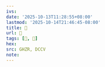 ```yaml
---
ivs:
date: '2025-10-13T11:28:55+08:00'
lastmod: '2025-10-14T21:46:45-08:00'
title: 󰟖
url: 󰟖
tags: [𣇲, 𣇲]
hex: 
src: GHZR, DCCV
note:
---
```

